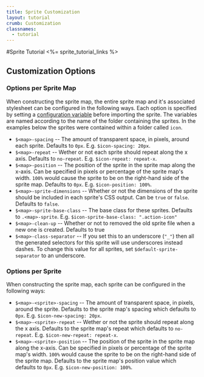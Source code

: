 ```yaml
---
title: Sprite Customization
layout: tutorial
crumb: Customization
classnames:
  - tutorial
---
```

#Sprite Tutorial
<%= sprite_tutorial_links %>
## Customization Options

### Options per Sprite Map

When constructing the sprite map, the entire sprite map and it's associated stylesheet
can be configured in the following ways. Each option is specified by setting a [configuration
variable](/help/tutorials/configurable-variables/) before importing the sprite. The variables
are named according to the name of the folder containing the sprites. In the examples below
the sprites were contained within a folder called `icon`.

* `$<map>-spacing` -- The amount of transparent space, in pixels, around each sprite.
  Defaults to `0px`. E.g. `$icon-spacing: 20px`.
* `$<map>-repeat` -- Wether or not each sprite should repeat along the x axis. Defaults
  to `no-repeat`. E.g. `$icon-repeat: repeat-x`.
* `$<map>-position` -- The position of the sprite in the sprite map along the x-axis. Can
  be specified in pixels or percentage of the sprite map's width. `100%` would cause the
  sprite to be on the right-hand side of the sprite map. Defaults to `0px`.
  E.g. `$icon-position: 100%`.
* `$<map>-sprite-dimensions` -- Whether or not the dimensions of the sprite should be
  included in each sprite's CSS output. Can be `true` or `false`. Defaults to `false`.
* `$<map>-sprite-base-class` -- The base class for these sprites. Defaults to `.<map>-sprite`.
  E.g. `$icon-sprite-base-class: ".action-icon"`
* `$<map>-clean-up` -- Whether or not to removed the old sprite file
  when a new one is created. Defaults to true
* `$<map>-class-separator` -- If you set this to an underscore (`"_"`)
  then all the generated selectors for this sprite will use underscores
  instead dashes. To change this value for all sprites, set
  `$default-sprite-separator` to an underscore.

### Options per Sprite

When constructing the sprite map, each sprite can be configured in the following ways:

* `$<map>-<sprite>-spacing` -- The amount of transparent space, in pixels, around the sprite. Defaults
  to the sprite map's spacing which defaults to `0px`. E.g. `$icon-new-spacing: 20px`.
* `$<map>-<sprite>-repeat` -- Wether or not the sprite should repeat along the x axis. Defaults
  to the sprite map's repeat which defaults to `no-repeat`. E.g. `$icon-new-repeat: repeat-x`.
* `$<map>-<sprite>-position` -- The position of the sprite in the sprite map along the x-axis. Can
  be specified in pixels or percentage of the sprite map's width. `100%` would cause the
  sprite to be on the right-hand side of the sprite map. Defaults to the sprite map's
  position value which defaults to `0px`. E.g. `$icon-new-position: 100%`.
